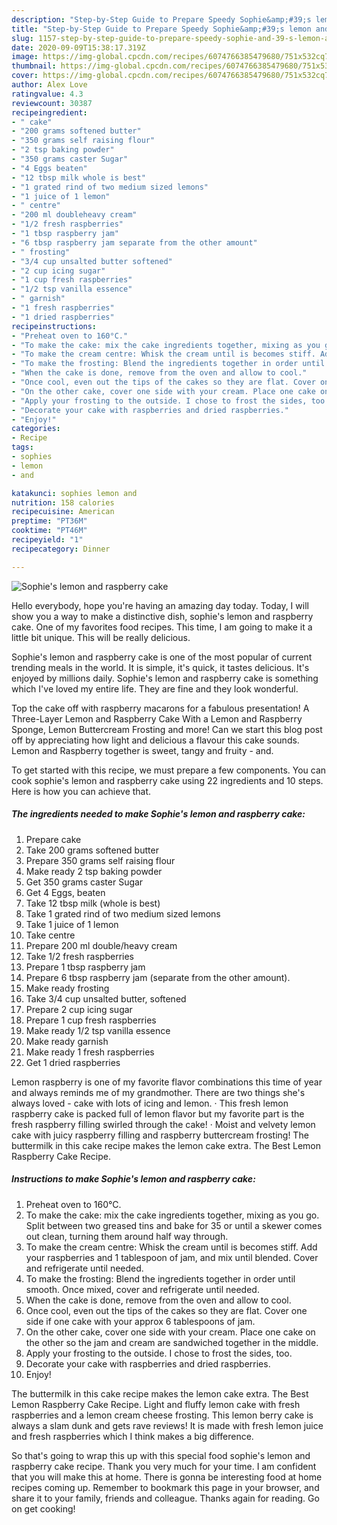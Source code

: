 ```yaml
---
description: "Step-by-Step Guide to Prepare Speedy Sophie&amp;#39;s lemon and raspberry cake"
title: "Step-by-Step Guide to Prepare Speedy Sophie&amp;#39;s lemon and raspberry cake"
slug: 1157-step-by-step-guide-to-prepare-speedy-sophie-and-39-s-lemon-and-raspberry-cake
date: 2020-09-09T15:38:17.319Z
image: https://img-global.cpcdn.com/recipes/6074766385479680/751x532cq70/sophies-lemon-and-raspberry-cake-recipe-main-photo.jpg
thumbnail: https://img-global.cpcdn.com/recipes/6074766385479680/751x532cq70/sophies-lemon-and-raspberry-cake-recipe-main-photo.jpg
cover: https://img-global.cpcdn.com/recipes/6074766385479680/751x532cq70/sophies-lemon-and-raspberry-cake-recipe-main-photo.jpg
author: Alex Love
ratingvalue: 4.3
reviewcount: 30387
recipeingredient:
- " cake"
- "200 grams softened butter"
- "350 grams self raising flour"
- "2 tsp baking powder"
- "350 grams caster Sugar"
- "4 Eggs beaten"
- "12 tbsp milk whole is best"
- "1 grated rind of two medium sized lemons"
- "1 juice of 1 lemon"
- " centre"
- "200 ml doubleheavy cream"
- "1/2 fresh raspberries"
- "1 tbsp raspberry jam"
- "6 tbsp raspberry jam separate from the other amount"
- " frosting"
- "3/4 cup unsalted butter softened"
- "2 cup icing sugar"
- "1 cup fresh raspberries"
- "1/2 tsp vanilla essence"
- " garnish"
- "1 fresh raspberries"
- "1 dried raspberries"
recipeinstructions:
- "Preheat oven to 160°C."
- "To make the cake: mix the cake ingredients together, mixing as you go. Split between two greased tins and bake for 35 or until a skewer comes out clean, turning them around half way through."
- "To make the cream centre: Whisk the cream until is becomes stiff. Add your raspberries and 1 tablespoon of jam, and mix until blended. Cover and refrigerate until needed."
- "To make the frosting: Blend the ingredients together in order until smooth. Once mixed, cover and refrigerate until needed."
- "When the cake is done, remove from the oven and allow to cool."
- "Once cool, even out the tips of the cakes so they are flat. Cover one side if one cake with your approx 6 tablespoons of jam."
- "On the other cake, cover one side with your cream. Place one cake on the other so the jam and cream are sandwiched together in the middle."
- "Apply your frosting to the outside. I chose to frost the sides, too."
- "Decorate your cake with raspberries and dried raspberries."
- "Enjoy!"
categories:
- Recipe
tags:
- sophies
- lemon
- and

katakunci: sophies lemon and 
nutrition: 158 calories
recipecuisine: American
preptime: "PT36M"
cooktime: "PT46M"
recipeyield: "1"
recipecategory: Dinner

---
```



![Sophie&#39;s lemon and raspberry cake](https://img-global.cpcdn.com/recipes/6074766385479680/751x532cq70/sophies-lemon-and-raspberry-cake-recipe-main-photo.jpg)

Hello everybody, hope you're having an amazing day today. Today, I will show you a way to make a distinctive dish, sophie&#39;s lemon and raspberry cake. One of my favorites food recipes. This time, I am going to make it a little bit unique. This will be really delicious.

Sophie&#39;s lemon and raspberry cake is one of the most popular of current trending meals in the world. It is simple, it's quick, it tastes delicious. It's enjoyed by millions daily. Sophie&#39;s lemon and raspberry cake is something which I've loved my entire life. They are fine and they look wonderful.

Top the cake off with raspberry macarons for a fabulous presentation! A Three-Layer Lemon and Raspberry Cake With a Lemon and Raspberry Sponge, Lemon Buttercream Frosting and more! Can we start this blog post off by appreciating how light and delicious a flavour this cake sounds. Lemon and Raspberry together is sweet, tangy and fruity - and.


To get started with this recipe, we must prepare a few components. You can cook sophie&#39;s lemon and raspberry cake using 22 ingredients and 10 steps. Here is how you can achieve that.

<!--inarticleads1-->

##### The ingredients needed to make Sophie&#39;s lemon and raspberry cake:

1. Prepare  cake
1. Take 200 grams softened butter
1. Prepare 350 grams self raising flour
1. Make ready 2 tsp baking powder
1. Get 350 grams caster Sugar
1. Get 4 Eggs, beaten
1. Take 12 tbsp milk (whole is best)
1. Take 1 grated rind of two medium sized lemons
1. Take 1 juice of 1 lemon
1. Take  centre
1. Prepare 200 ml double/heavy cream
1. Take 1/2 fresh raspberries
1. Prepare 1 tbsp raspberry jam
1. Prepare 6 tbsp raspberry jam (separate from the other amount).
1. Make ready  frosting
1. Take 3/4 cup unsalted butter, softened
1. Prepare 2 cup icing sugar
1. Prepare 1 cup fresh raspberries
1. Make ready 1/2 tsp vanilla essence
1. Make ready  garnish
1. Make ready 1 fresh raspberries
1. Get 1 dried raspberries


Lemon raspberry is one of my favorite flavor combinations this time of year and always reminds me of my grandmother. There are two things she&#39;s always loved - cake with lots of icing and lemon. · This fresh lemon raspberry cake is packed full of lemon flavor but my favorite part is the fresh raspberry filling swirled through the cake! · Moist and velvety lemon cake with juicy raspberry filling and raspberry buttercream frosting! The buttermilk in this cake recipe makes the lemon cake extra. The Best Lemon Raspberry Cake Recipe. 

<!--inarticleads2-->

##### Instructions to make Sophie&#39;s lemon and raspberry cake:

1. Preheat oven to 160°C.
1. To make the cake: mix the cake ingredients together, mixing as you go. Split between two greased tins and bake for 35 or until a skewer comes out clean, turning them around half way through.
1. To make the cream centre: Whisk the cream until is becomes stiff. Add your raspberries and 1 tablespoon of jam, and mix until blended. Cover and refrigerate until needed.
1. To make the frosting: Blend the ingredients together in order until smooth. Once mixed, cover and refrigerate until needed.
1. When the cake is done, remove from the oven and allow to cool.
1. Once cool, even out the tips of the cakes so they are flat. Cover one side if one cake with your approx 6 tablespoons of jam.
1. On the other cake, cover one side with your cream. Place one cake on the other so the jam and cream are sandwiched together in the middle.
1. Apply your frosting to the outside. I chose to frost the sides, too.
1. Decorate your cake with raspberries and dried raspberries.
1. Enjoy!


The buttermilk in this cake recipe makes the lemon cake extra. The Best Lemon Raspberry Cake Recipe. Light and fluffy lemon cake with fresh raspberries and a lemon cream cheese frosting. This lemon berry cake is always a slam dunk and gets rave reviews! It is made with fresh lemon juice and fresh raspberries which I think makes a big difference. 

So that's going to wrap this up with this special food sophie&#39;s lemon and raspberry cake recipe. Thank you very much for your time. I am confident that you will make this at home. There is gonna be interesting food at home recipes coming up. Remember to bookmark this page in your browser, and share it to your family, friends and colleague. Thanks again for reading. Go on get cooking!
